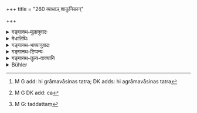 +++
title = "260 व्याधाञ् शाकुनिकान्"

+++

<details><summary>गङ्गानथ-मूलानुवादः</summary>

Hunters, Fowlers, Cowherds, Fishermen, Root-diggers, Snake-catchers, Gleaners and other Foresters.—(260)
</details>

<details><summary>मेधातिथिः</summary>

एते[^१७२] वनानि[^१७३] भ्राम्यन्ति । ग्राममध्येन गच्छन्तः कदाचित् तद्वृत्तं[^१७४] विद्युः । ते हि तेन पथा गच्छन्तो विवादास्पदं प्रदेशं पूर्वं कांश्चित् पुरुषान् कृषतो दृष्ट्वा पृच्छेयुः- "को ऽयं ग्रामो यो भवद्भिः कृष्यते" इति । एवमादिना संभवति पूर्वानुभवः । 


[^१७४]:
     M G: taddattaṃ


[^१७३]:
     M G DK add: ca


[^१७२]:
     M G add: hi grāmavāsinas tatra; DK adds: hi agrāmavāsinas tatra

**व्याधा** मृगयाजीविनः । तेषाम् अपि वनाद् भ्रष्टमृघम् अनुधावतां भवति ग्रामसंबन्धः । एवं **शाकुनिकाः** शकुनिबन्धजीविनः । तदन्वेषणे ये सर्वान् ग्रामान् आगोचरयन्ति । **गोपा** गवां तृणविशेषज्ञानाय तत्र तत्र परिभ्राम्यन्ति । **कैवर्ता** दाशास् तडागखननादिजीविनस् तत्र तत्र गच्छन्ति क्वास्माकीनं कर्मोपयुज्यते । **मूलखानका**[^१७५] मूलं वृक्षादेः खनयन्ति स्थूलकाशादेः । **व्यालग्रहाः** सर्पग्राहिणः, जीविकार्थं ते ऽपि सर्पांस् तं तं प्रदेशम् अन्विच्छन्ति । अतः तेषाम् अपि पारिग्रामिकैर् बहुभिः संबन्धः । **उञ्छवृत्तयो** ऽपि दरिद्रा अनेकग्रामपर्यटनेन यात्रामात्रं[^१७६] निर्वर्तयन्ति । **अन्यांश् च** फलकुसुमेन्धनार्थिनः ॥ ८.२६० ॥
</details>

<details><summary>गङ्गानथ-भाष्यानुवादः</summary>

These persons wander about in the forests surrounding villages, without
entering the villages themselves, and might know the exact boundaries.
Passing by that way, they might have seen some persons cultivating the
fields lying within the disputed area, and might have asked them—‘what
is this village, in which you are cultivating fields?’ In this manner,
it is quite possible for them to have acquired the required experience.

‘*Hunters*’;—those who live by hunting; these also come into contact
with villages, when pursuing game that has escaped from forests.

Similarly ‘fowlers,’ who live by bird-catching, roam about all the
villages, in search of birds.

‘*Cowherds*’ roam about in search of particular kinds of fodder for
their cattle.

‘*Fishermen*,’ ‘*Dāśas*,’—those who live by digging tanks, etc., wander
about in search of work.

‘*Boot-diggers*,’—those who dig up the roots of thick grasses and other
plants.

‘*Snake-catchers*,’—those who catch serpents, by way of livelihood.
These men are likely to visit several places, and thus come into contact
with the inhabitants of several villages.

‘*Gleaners*’;—very poor people who, after wandering about several
villages, earn just enough to serve as food for the day.

‘*And others*’—who go about searching fruits, flowers, fuel and such
things.—(260)
</details>

<details><summary>गङ्गानथ-टिप्पन्यः</summary>

‘*Vanācāriṇaḥ*’—‘Those who roam about forests in search of flowers,
fruits and fuel’ (Medhātithi);—‘*śabaras* and other foresters’
(Nārāyaṇa).

*Medhātithi* does not read ‘*śataśaḥ*’ as Hopkins says.

This verse is quoted in *Mitākṣarā* (2.152), on which *Bālambhaṭṭī* has
the following notes:—‘*Vyādhān*,’ fowlers,—‘*śākunikān*,’ those who live
by killing birds,—‘*kaivartān*,’ those who live by digging tanks
etc.,—‘*mūlakhātakān*,’ those living by digging up the roots of trees
etc.,—‘*vyālagrahān*,’ serpent-catchers,—‘*uñchavṛttinaḥ*’ those who
live by gleaning corn,—‘*vanagocarān*,’ those who roam about in forests
in search of flowers, fruits and such things.

It is quoted in *Vivādaratnākara* (p. 209);—in *Parāśaramādhava*
(Vyavahāra, p. 272), which adds that ‘*anyān*’ includes persons whose
business it is to dig up and raise boundary marks;—in *Kṛtyakalpataru*
(111b);—and in *Vīramitrodaya* (Vyavahāra, 140b).
</details>

<details><summary>गङ्गानथ-तुल्य-वाक्यानि</summary>

**(verses 8.253-264)**

See Comparative notes for [Verse
8.253].
</details>

<details><summary>Bühler</summary>

260	(Viz.) hunters, fowlers, herdsmen, fishermen, root-diggers, snake-catchers, gleaners, and other foresters.
</details>
